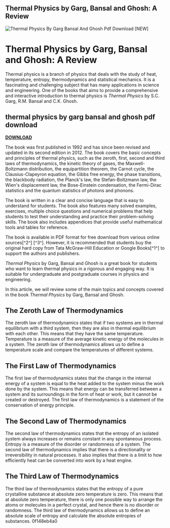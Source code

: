 ## Thermal Physics by Garg, Bansal and Ghosh: A Review

 
![Thermal Physics By Garg Bansal And Ghosh Pdf Download \[NEW\]](https://m.media-amazon.com/images/I/512PmuXo2eL._AC_UF1000,1000_QL80_.jpg)

 
# Thermal Physics by Garg, Bansal and Ghosh: A Review
 
Thermal physics is a branch of physics that deals with the study of heat, temperature, entropy, thermodynamics and statistical mechanics. It is a fascinating and challenging subject that has many applications in science and engineering. One of the books that aims to provide a comprehensive and interactive introduction to thermal physics is *Thermal Physics* by S.C. Garg, R.M. Bansal and C.K. Ghosh.
 
## thermal physics by garg bansal and ghosh pdf download


[**DOWNLOAD**](https://www.google.com/url?q=https%3A%2F%2Furluss.com%2F2tM6EA&sa=D&sntz=1&usg=AOvVaw1LhS427kPcfUfM6nwPjtHM)

 
The book was first published in 1992 and has since been revised and updated in its second edition in 2012. The book covers the basic concepts and principles of thermal physics, such as the zeroth, first, second and third laws of thermodynamics, the kinetic theory of gases, the Maxwell-Boltzmann distribution, the equipartition theorem, the Carnot cycle, the Clausius-Clapeyron equation, the Gibbs free energy, the phase transitions, the blackbody radiation, the Planck's law, the Stefan-Boltzmann law, the Wien's displacement law, the Bose-Einstein condensation, the Fermi-Dirac statistics and the quantum statistics of photons and phonons.
 
The book is written in a clear and concise language that is easy to understand for students. The book also features many solved examples, exercises, multiple choice questions and numerical problems that help students to test their understanding and practice their problem-solving skills. The book also includes appendices that provide useful mathematical tools and tables for reference.
 
The book is available in PDF format for free download from various online sources[^2^] [^3^]. However, it is recommended that students buy the original hard copy from Tata McGraw-Hill Education or Google Books[^1^] to support the authors and publishers.
 
*Thermal Physics* by Garg, Bansal and Ghosh is a great book for students who want to learn thermal physics in a rigorous and engaging way. It is suitable for undergraduate and postgraduate courses in physics and engineering.
  
In this article, we will review some of the main topics and concepts covered in the book *Thermal Physics* by Garg, Bansal and Ghosh.
 
## The Zeroth Law of Thermodynamics
 
The zeroth law of thermodynamics states that if two systems are in thermal equilibrium with a third system, then they are also in thermal equilibrium with each other. This means that they have the same temperature. Temperature is a measure of the average kinetic energy of the molecules in a system. The zeroth law of thermodynamics allows us to define a temperature scale and compare the temperatures of different systems.
 
## The First Law of Thermodynamics
 
The first law of thermodynamics states that the change in the internal energy of a system is equal to the heat added to the system minus the work done by the system. This means that energy can be transferred between a system and its surroundings in the form of heat or work, but it cannot be created or destroyed. The first law of thermodynamics is a statement of the conservation of energy principle.
 
## The Second Law of Thermodynamics
 
The second law of thermodynamics states that the entropy of an isolated system always increases or remains constant in any spontaneous process. Entropy is a measure of the disorder or randomness of a system. The second law of thermodynamics implies that there is a directionality or irreversibility in natural processes. It also implies that there is a limit to how efficiently heat can be converted into work by a heat engine.
 
## The Third Law of Thermodynamics
 
The third law of thermodynamics states that the entropy of a pure crystalline substance at absolute zero temperature is zero. This means that at absolute zero temperature, there is only one possible way to arrange the atoms or molecules in a perfect crystal, and hence there is no disorder or randomness. The third law of thermodynamics allows us to define an absolute scale of entropy and calculate the absolute entropies of substances.
 0f148eb4a0
